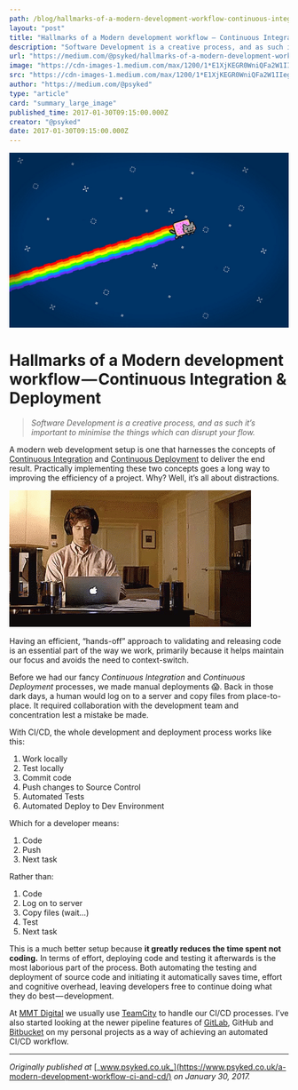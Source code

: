```yaml
---
path: /blog/hallmarks-of-a-modern-development-workflow-continuous-integration-deployment-811b2545be39/
layout: "post"
title: "Hallmarks of a Modern development workflow — Continuous Integration & Deployment"
description: "Software Development is a creative process, and as such it’s important to minimise the things which can disrupt your flow."
url: "https://medium.com/@psyked/hallmarks-of-a-modern-development-workflow-continuous-integration-deployment-811b2545be39"
image: "https://cdn-images-1.medium.com/max/1200/1*E1XjKEGR0WniQFa2W1IIeg.jpeg"
src: "https://cdn-images-1.medium.com/max/1200/1*E1XjKEGR0WniQFa2W1IIeg.jpeg"
author: "https://medium.com/@psyked"
type: "article"
card: "summary_large_image"
published_time: 2017-01-30T09:15:00.000Z
creator: "@psyked"
date: 2017-01-30T09:15:00.000Z
---
```


![](1*E1XjKEGR0WniQFa2W1IIeg.jpeg)

# Hallmarks of a Modern development workflow — Continuous Integration & Deployment

> _Software Development is a creative process, and as such it’s important to minimise the things which can disrupt your flow._

A modern web development setup is one that harnesses the concepts of [Continuous Integration](https://www.thoughtworks.com/continuous-integration) and [Continuous Deployment](https://www.agilealliance.org/glossary/continuous-deployment/) to deliver the end result. Practically implementing these two concepts goes a long way to improving the efficiency of a project. Why? Well, it’s all about distractions.

![](0*l3g-jcefVme6mQjx.gif)

Having an efficient, “hands-off” approach to validating and releasing code is an essential part of the way we work, primarily because it helps maintain our focus and avoids the need to context-switch.

Before we had our fancy _Continuous Integration_ and _Continuous Deployment_ processes, we made manual deployments 😱. Back in those dark days, a human would log on to a server and copy files from place-to-place. It required collaboration with the development team and concentration lest a mistake be made.

With CI/CD, the whole development and deployment process works like this:

1.  Work locally
2.  Test locally
3.  Commit code
4.  Push changes to Source Control
5.  Automated Tests
6.  Automated Deploy to Dev Environment

Which for a developer means:

1.  Code
2.  Push
3.  Next task

Rather than:

1.  Code
2.  Log on to server
3.  Copy files (wait…)
4.  Test
5.  Next task

This is a much better setup because **it greatly reduces the time spent not coding.** In terms of effort, deploying code and testing it afterwards is the most laborious part of the process. Both automating the testing and deployment of source code and initiating it automatically saves time, effort and cognitive overhead, leaving developers free to continue doing what they do best — development.

At [MMT Digital](https://www.mmtdigital.co.uk/) we usually use [TeamCity](https://www.jetbrains.com/teamcity/) to handle our CI/CD processes. I’ve also started looking at the newer pipeline features of [GitLab](https://docs.gitlab.com/ee/ci/pipelines.html), GitHub and [Bitbucket](https://bitbucket.org/product/features/pipelines) on my personal projects as a way of achieving an automated CI/CD workflow.

---

_Originally published at_ [_www.psyked.co.uk_](https://www.psyked.co.uk/a-modern-development-workflow-ci-and-cd/) _on January 30, 2017._